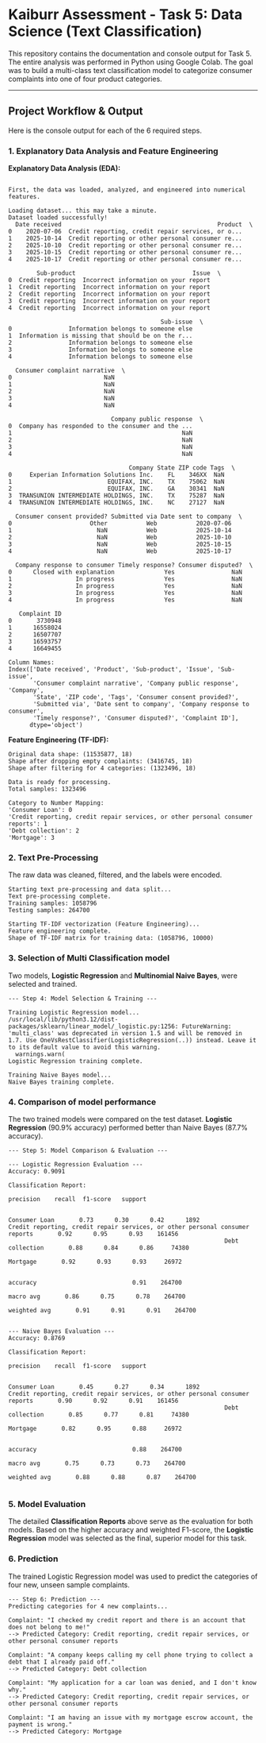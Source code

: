 # Kaiburr Assessment - Task 5: Data Science (Text Classification)

This repository contains the documentation and console output for Task 5. The entire analysis was performed in Python using Google Colab. The goal was to build a multi-class text classification model to categorize consumer complaints into one of four product categories.

---

## Project Workflow & Output

Here is the console output for each of the 6 required steps.

### 1. Explanatory Data Analysis and Feature Engineering

**Explanatory Data Analysis (EDA):**

```

First, the data was loaded, analyzed, and engineered into numerical features.

Loading dataset... this may take a minute.
Dataset loaded successfully!
  Date received                                            Product  \
0    2020-07-06  Credit reporting, credit repair services, or o...   
1    2025-10-14  Credit reporting or other personal consumer re...   
2    2025-10-10  Credit reporting or other personal consumer re...   
3    2025-10-15  Credit reporting or other personal consumer re...   
4    2025-10-17  Credit reporting or other personal consumer re...   

        Sub-product                                 Issue  \
0  Credit reporting  Incorrect information on your report   
1  Credit reporting  Incorrect information on your report   
2  Credit reporting  Incorrect information on your report   
3  Credit reporting  Incorrect information on your report   
4  Credit reporting  Incorrect information on your report   

                                           Sub-issue  \
0                Information belongs to someone else   
1  Information is missing that should be on the r...   
2                Information belongs to someone else   
3                Information belongs to someone else   
4                Information belongs to someone else   

  Consumer complaint narrative  \
0                          NaN   
1                          NaN   
2                          NaN   
3                          NaN   
4                          NaN   

                             Company public response  \
0  Company has responded to the consumer and the ...   
1                                                NaN   
2                                                NaN   
3                                                NaN   
4                                                NaN   

                                  Company State ZIP code Tags  \
0     Experian Information Solutions Inc.    FL    346XX  NaN   
1                           EQUIFAX, INC.    TX    75062  NaN   
2                           EQUIFAX, INC.    GA    30341  NaN   
3  TRANSUNION INTERMEDIATE HOLDINGS, INC.    TX    75287  NaN   
4  TRANSUNION INTERMEDIATE HOLDINGS, INC.    NC    27127  NaN   

  Consumer consent provided? Submitted via Date sent to company  \
0                      Other           Web           2020-07-06   
1                        NaN           Web           2025-10-14   
2                        NaN           Web           2025-10-10   
3                        NaN           Web           2025-10-15   
4                        NaN           Web           2025-10-17   

  Company response to consumer Timely response? Consumer disputed?  \
0      Closed with explanation              Yes                NaN   
1                  In progress              Yes                NaN   
2                  In progress              Yes                NaN   
3                  In progress              Yes                NaN   
4                  In progress              Yes                NaN   

   Complaint ID  
0       3730948  
1      16558024  
2      16507707  
3      16593757  
4      16649455  

Column Names:
Index(['Date received', 'Product', 'Sub-product', 'Issue', 'Sub-issue',
       'Consumer complaint narrative', 'Company public response', 'Company',
       'State', 'ZIP code', 'Tags', 'Consumer consent provided?',
       'Submitted via', 'Date sent to company', 'Company response to consumer',
       'Timely response?', 'Consumer disputed?', 'Complaint ID'],
      dtype='object')

```
**Feature Engineering (TF-IDF):**
```
Original data shape: (11535877, 18)
Shape after dropping empty complaints: (3416745, 18)
Shape after filtering for 4 categories: (1323496, 18)

Data is ready for processing.
Total samples: 1323496

Category to Number Mapping:
'Consumer Loan': 0
'Credit reporting, credit repair services, or other personal consumer reports': 1
'Debt collection': 2
'Mortgage': 3

```

### 2. Text Pre-Processing

The raw data was cleaned, filtered, and the labels were encoded.
```
Starting text pre-processing and data split...
Text pre-processing complete.
Training samples: 1058796
Testing samples: 264700

Starting TF-IDF vectorization (Feature Engineering)...
Feature engineering complete.
Shape of TF-IDF matrix for training data: (1058796, 10000)

```

### 3. Selection of Multi Classification model

Two models, **Logistic Regression** and **Multinomial Naive Bayes**, were selected and trained.

```
--- Step 4: Model Selection & Training ---

Training Logistic Regression model...
/usr/local/lib/python3.12/dist-packages/sklearn/linear_model/_logistic.py:1256: FutureWarning: 'multi_class' was deprecated in version 1.5 and will be removed in 1.7. Use OneVsRestClassifier(LogisticRegression(..)) instead. Leave it to its default value to avoid this warning.
  warnings.warn(
Logistic Regression training complete.

Training Naive Bayes model...
Naive Bayes training complete.

```

### 4. Comparison of model performance

The two trained models were compared on the test dataset. **Logistic Regression** (90.9% accuracy) performed better than Naive Bayes (87.7% accuracy).

```
--- Step 5: Model Comparison & Evaluation ---

--- Logistic Regression Evaluation ---
Accuracy: 0.9091

Classification Report:
                                                                              precision    recall  f1-score   support

                                                               Consumer Loan       0.73      0.30      0.42      1892
Credit reporting, credit repair services, or other personal consumer reports       0.92      0.95      0.93    161456
                                                             Debt collection       0.88      0.84      0.86     74380
                                                                    Mortgage       0.92      0.93      0.93     26972

                                                                    accuracy                           0.91    264700
                                                                   macro avg       0.86      0.75      0.78    264700
                                                                weighted avg       0.91      0.91      0.91    264700


--- Naive Bayes Evaluation ---
Accuracy: 0.8769

Classification Report:
                                                                              precision    recall  f1-score   support

                                                               Consumer Loan       0.45      0.27      0.34      1892
Credit reporting, credit repair services, or other personal consumer reports       0.90      0.92      0.91    161456
                                                             Debt collection       0.85      0.77      0.81     74380
                                                                    Mortgage       0.82      0.95      0.88     26972

                                                                    accuracy                           0.88    264700
                                                                   macro avg       0.75      0.73      0.73    264700
                                                                weighted avg       0.88      0.88      0.87    264700


```

### 5. Model Evaluation

The detailed **Classification Reports** above serve as the evaluation for both models. Based on the higher accuracy and weighted F1-score, the **Logistic Regression** model was selected as the final, superior model for this task.

### 6. Prediction

The trained Logistic Regression model was used to predict the categories of four new, unseen sample complaints.

```
--- Step 6: Prediction ---
Predicting categories for 4 new complaints...

Complaint: "I checked my credit report and there is an account that does not belong to me!"
--> Predicted Category: Credit reporting, credit repair services, or other personal consumer reports

Complaint: "A company keeps calling my cell phone trying to collect a debt that I already paid off."
--> Predicted Category: Debt collection

Complaint: "My application for a car loan was denied, and I don't know why."
--> Predicted Category: Credit reporting, credit repair services, or other personal consumer reports

Complaint: "I am having an issue with my mortgage escrow account, the payment is wrong."
--> Predicted Category: Mortgage

```
